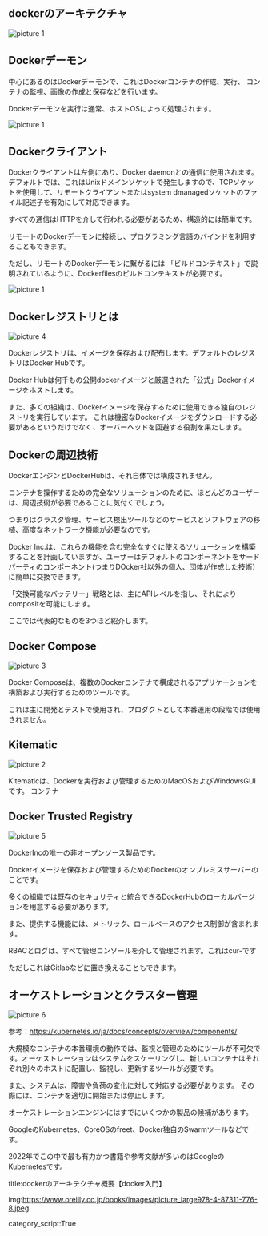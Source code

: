 


## dockerのアーキテクチャ

![picture 1](../images/8567a62f0311bcae712b5471f3168ef0f945bac68d9bcd57e595d550cb575733.png)  


## Dockerデーモン

中心にあるのはDockerデーモンで、これはDockerコンテナの作成、実行、
コンテナの監視、画像の作成と保存などを行います。

Dockerデーモンを実行は通常、ホストOSによって処理されます。

![picture 1](../images/8567a62f0311bcae712b5471f3168ef0f945bac68d9bcd57e595d550cb575733.png)  


## Dockerクライアント

Dockerクライアントは左側にあり、Docker daemonとの通信に使用されます。
デフォルトでは、これはUnixドメインソケットで発生しますので、TCPソケットを使用して、リモートクライアントまたはsystem dmanagedソケットのファイル記述子を有効にして対応できます。

すべての通信はHTTPを介して行われる必要があるため、構造的には簡単です。

リモートのDockerデーモンに接続し、プログラミング言語のバインドを利用することもできます。

ただし、リモートのDockerデーモンに繋がるには
「ビルドコンテキスト」で説明されているように、Dockerfilesのビルドコンテキストが必要です。


![picture 1](../images/8567a62f0311bcae712b5471f3168ef0f945bac68d9bcd57e595d550cb575733.png)  



## Dockerレジストリとは

![picture 4](../images/904f01cfbf2c46c701f3c6aaa753a92f162f7c9fd1dfa5eeacb01dd14c3572f9.png)  


Dockerレジストリは、イメージを保存および配布します。デフォルトのレジストリはDocker Hubです。

Docker Hubは何千もの公開dockerイメージと厳選された「公式」Dockerイメージをホストします。

また、多くの組織は、Dockerイメージを保存するために使用できる独自のレジストリを実行しています。
これは機密なDockerイメージをダウンロードする必要があるというだけでなく、オーバーヘッドを回避する役割を果たします。


## Dockerの周辺技術

DockerエンジンとDockerHubは、それ自体では構成されません。

コンテナを操作するための完全なソリューションのために、ほとんどのユーザーは、周辺技術が必要であることに気付くでしょう。

つまりはクラスタ管理、サービス検出ツールなどのサービスとソフトウェアの移植、高度なネットワーク機能が必要なのです。

Docker Inc.は、これらの機能を含む完全なすぐに使えるソリューションを構築することを計画していますが、ユーザーはデフォルトのコンポーネントをサードパーティのコンポーネント(つまりDOcker社以外の個人、団体が作成した技術）に簡単に交換できます。

「交換可能なバッテリー」戦略とは、主にAPIレベルを指し、それによりcompositを可能にします。

ここでは代表的なものを3つほど紹介します。


## Docker Compose

![picture 3](../images/1f09f52f9797c963e06a699b79ab17350e3c340e68fb2f1940a1cc1efcf18645.png)  

Docker Composeは、複数のDockerコンテナで構成されるアプリケーションを構築および実行するためのツールです。

これは主に開発とテストで使用され、プロダクトとして本番運用の段階では使用されません。




## Kitematic

![picture 2](../images/cf4ba703d3d0e8998faea9aedbb2c580085e59e6ef0f386985eb7401c42d758f.png)  


Kitematicは、Dockerを実行および管理するためのMacOSおよびWindowsGUIです。
コンテナ




## Docker Trusted Registry

![picture 5](../images/a84a409d3dee1970360864f28bd7155e6e007cf098d97e716e177326bba8938c.png)  


DockerIncの唯一の非オープンソース製品です。

Dockerイメージを保存および管理するためのDockerのオンプレミスサーバーのことです。

多くの組織では既存のセキュリティと統合できるDockerHubのローカルバージョンを用意する必要があります。

また、提供する機能には、メトリック、ロールベースのアクセス制御が含まれます。

RBACとログは、すべて管理コンソールを介して管理されます。これはcur-です

ただしこれはGitlabなどに置き換えることもできます。





## オーケストレーションとクラスター管理

![picture 6](../images/47e3aa2b0a33dc6141437d2726107f1ea9887347a0519e0c4e6646a1c6ef7b69.png)  

参考：https://kubernetes.io/ja/docs/concepts/overview/components/

大規模なコンテナの本番環境の動作では、監視と管理のためにツールが不可欠です。オーケストレーションはシステムをスケーリングし、新しいコンテナはそれぞれ別々のホストに配置し、監視し、更新するツールが必要です。

また、システムは、障害や負荷の変化に対して対応する必要があります。
その際には、コンテナを適切に開始または停止します。

オーケストレーションエンジンにはすでにいくつかの製品の候補があります。

GoogleのKubernetes、CoreOSのfreet、Docker独自のSwarmツールなどです。

2022年でこの中で最も有力かつ書籍や参考文献が多いのはGoogleのKubernetesです。




title:dockerのアーキテクチャ概要【docker入門】



img:https://www.oreilly.co.jp/books/images/picture_large978-4-87311-776-8.jpeg

category_script:True

